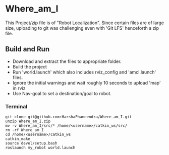 # Where_am_I

This Project/zip file is of "Robot Localization". Since certain files are of large size, uploading to git was challenging even with 'Git LFS' henceforth a zip file. 

## Build and Run
* Download and extract the files to appropriate folder.
* Build the project
* Run 'world.launch' which also includes rviz_config and 'amcl.launch' files. 
* Ignore the initial warnings and wait roughly 10 seconds to upload 'map' in rviz 
* Use Nav-goal to set a destination/goal to robot. 

### Terminal 
```
git clone git@github.com:HarshaPhaneendra/Where_am_I.git
unzip Where_am_I.zip
mv -v Where_am_I/src/* /home/<username>/catkin_ws/src/
rm -rf Where_am_I
cd /home/<username>/catkin_ws
catkin_make
source devel/setup.bash
roslaunch my_robot world.launch

```


